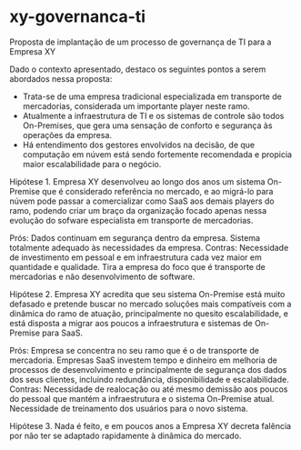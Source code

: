 # xy-governanca-ti
Proposta de implantação de um processo de governança de TI para a Empresa XY

Dado o contexto apresentado, destaco os seguintes pontos a serem abordados nessa proposta:
- Trata-se de uma empresa tradicional especializada em transporte de mercadorias, considerada um importante player neste ramo.
- Atualmente a infraestrutura de TI e os sistemas de controle são todos On-Premises, que gera uma sensação de conforto e segurança às operações da empresa.
- Há entendimento dos gestores envolvidos na decisão, de que computação em núvem está sendo fortemente recomendada e propicia maior escalabilidade para o negócio.

Hipótese 1. Empresa XY desenvolveu ao longo dos anos um sistema On-Premise que é considerado referência no mercado, e ao migrá-lo para núvem pode passar a comercializar como SaaS aos demais players do ramo, podendo criar um braço da organização focado apenas nessa evolução do sofware especialista em transporte de mercadorias.

Prós: Dados continuam em segurança dentro da empresa. Sistema totalmente adequado às necessidades da empresa.
Contras: Necessidade de investimento em pessoal e em infraestrutura cada vez maior em quantidade e qualidade. Tira a empresa do foco que é transporte de mercadorias e não desenvolvimento de software.

Hipótese 2. Empresa XY acredita que seu sistema On-Premise está muito defasado e pretende buscar no mercado soluções mais compatíveis com a dinâmica do ramo de atuação, principalmente no quesito escalabilidade, e está disposta a migrar aos poucos a infraestrutura e sistemas de On-Premise para SaaS.

Prós: Empresa se concentra no seu ramo que é o de transporte de mercadoria. Empresas SaaS investem tempo e dinheiro em melhoria de processos de desenvolvimento e principalmente de segurança dos dados dos seus clientes, incluindo redundância, disponibilidade e escalabilidade.
Contras: Necessidade de realocação ou até mesmo demissão aos poucos do pessoal que mantém a infraestrutura e o sistema On-Premise atual. Necessidade de treinamento dos usuários para o novo sistema.

Hipótese 3. Nada é feito, e em poucos anos a Empresa XY decreta falência por não ter se adaptado rapidamente à dinâmica do mercado.
